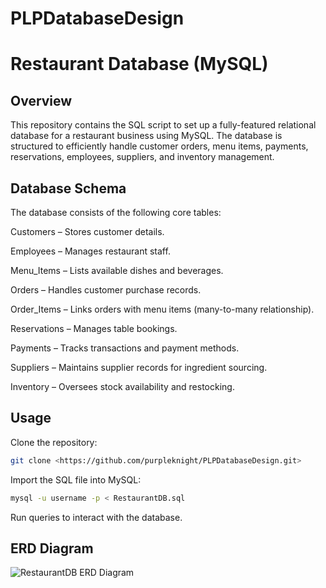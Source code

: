 # PLPDatabaseDesign
# Restaurant Database (MySQL)
## Overview
This repository contains the SQL script to set up a fully-featured relational database for a restaurant business using MySQL. The database is structured to efficiently handle customer orders, menu items, payments, reservations, employees, suppliers, and inventory management.

## Database Schema
The database consists of the following core tables:

Customers – Stores customer details.

Employees – Manages restaurant staff.

Menu_Items – Lists available dishes and beverages.

Orders – Handles customer purchase records.

Order_Items – Links orders with menu items (many-to-many relationship).

Reservations – Manages table bookings.

Payments – Tracks transactions and payment methods.

Suppliers – Maintains supplier records for ingredient sourcing.

Inventory – Oversees stock availability and restocking.

## Usage
Clone the repository:

```bash
git clone <https://github.com/purpleknight/PLPDatabaseDesign.git>
```
Import the SQL file into MySQL:
```bash
mysql -u username -p < RestaurantDB.sql
```
Run queries to interact with the database.

## ERD Diagram
![RestaurantDB ERD Diagram](https://github.com/user-attachments/assets/fbe7e8e5-cb82-4eca-93fb-8a8da4deaf0a)


